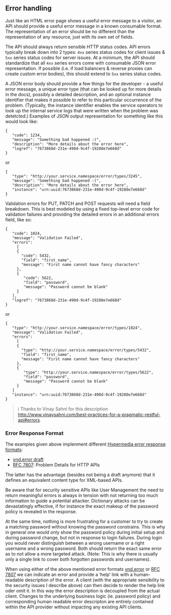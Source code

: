 ## Error handling

Just like an HTML error page shows a useful error message to a visitor, an API should provide a useful error message in a known consumable format. The representation of an error should be no different than the representation of any resource, just with its own set of fields.

The API should always return sensible HTTP status codes.  API errors typically break down into 2 types: `4xx` series status codes for client issues & `5xx` series status codes for server issues. At a minimum, the API should standardize that all `4xx` series errors come with consumable JSON error representation. If possible (i.e. if load balancers & reverse proxies can create custom error bodies), this should extend to `5xx` series status codes.

A JSON error body should provide a few things for the developer - a useful error message, a unique error type (that can be looked up for more details in the docs), possibly a detailed description, and an optional instance identifier that makes it possible to refer to this particular occurrence of the problem. (Typically, the instance identifier enables the service operators to look up the internal service logs that were written when the problem was detetcted.) Examples of JSON output representation for something like this would look like:

	{   
	   "code": 1234,   
	   "message": "Something bad happened :(",
	   "description": "More details about the error here",
	   "logref": "7673868d-231e-490d-9c4f-19288e7e668d"
	}

or

	{  
	   "type": "http://your.service.namespace/error/types/3245",
	   "message": "Something bad happened :(",
	   "description": "More details about the error here",
	   "instance": "urn:uuid:7673868d-231e-490d-9c4f-19288e7e668d"
	}


Validation errors for PUT, PATCH and POST requests will need a field breakdown. This is best modeled by using a fixed top-level error code for validation failures and providing the detailed errors in an additional errors field, like so:

	{   
	   "code": 1024,
	   "message": "Validation Failed",
	   "errors":
		 [
	     {
	       "code": 5432,
	       "field": "first_name",
	       "message": "First name cannot have fancy characters"
	     },
	     {
	        "code": 5622,
	        "field": "password",
	        "message": "Password cannot be blank"
	     }
	   ],
	   "logref": "7673868d-231e-490d-9c4f-19288e7e668d"
	}

or

	{  
	   "type": "http://your.service.namespace/error/types/1024",
	   "message": "Validation Failed",
	   "errors":
		 [
	     {
	       "type": "http://your.service.namespace/error/types/5432",
	       "field": "first_name",
	       "message": "First name cannot have fancy characters"
	     },
	     {
	        "type": "http://your.service.namespace/error/types/5622",
	        "field": "password",
	        "message": "Password cannot be blank"
	     }
	   ]
	   "instance": "urn:uuid:7673868d-231e-490d-9c4f-19288e7e668d"
	}

> :information_source: Thanks to Vinay Sahni for this description http://www.vinaysahni.com/best-practices-for-a-pragmatic-restful-api#errors.

### Error Response Format

The examples given above implenment different [Hypermedia error response formats](http://nocarrier.co.uk/the-error-hypermedia-type/):

* [vnd.error draft](https://github.com/blongden/vnd.error)
* [RFC 7807](https://tools.ietf.org/html/rfc7807): Problem Details for HTTP APIs

The latter has the advantage (besides not being a draft anymore) that it defines an equivalent content type for XML-based APIs.

Be aware that for security sensitive APIs like User Management the need to return meaningful errors is always in tension with not returning too much information to guide a potential attacker. Dictionary attacks can be devastatingly effective, if for instance the exact makeup of the password policy is revealed in the response.

At the same time, nothing is more frustrating for a customer to try to create a matching password without knowing the password constrains. This is why in general one would only show the password policy during initial setup and during password change, but not in response to login failures. During login you would never distinguish between a wrong username or a right username and a wrong password. Both should return the exact same error as to not allow a more targeted attack. (Note: This is why there is usually only a single link to cover both forgotten passwords and usernames).

When using either of the above mentioned error formats [vnd.error](https://github.com/blongden/vnd.error) or [RFC 7807](https://tools.ietf.org/html/rfc7807) we can indicate an error and provide a ‘help’ link with a human-readable description of the error. A client (with the appropriate sensibility to the security issues I describe above) can then decide to render the help link oder omit it. In this way the error description is decoupled from the actual client. Changes to the underlying  business logic (ie. password policy) and corresponding human readable error descripton are entirely contained within the API provider without impacting any existing API clients.
